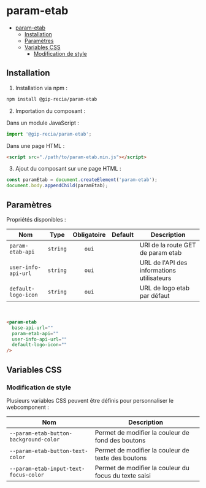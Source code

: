 # param-etab

- [param-etab](#param-etab)
  - [Installation](#installation)
  - [Paramètres](#paramètres)
  - [Variables CSS](#variables-css)
    - [Modification de style](#modification-de-style)

## Installation

1. Installation via npm :

```sh
npm install @gip-recia/param-etab
```

2. Importation du composant :

Dans un module JavaScript :

```js
import '@gip-recia/param-etab';
```

Dans une page HTML :

```html
<script src="./path/to/param-etab.min.js"></script>
```

3. Ajout du composant sur une page HTML :

```js
const paramEtab = document.createElement('param-etab');
document.body.appendChild(paramEtab);
```

## Paramètres

Propriétés disponibles :

| Nom                 |   Type   | Obligatoire | Default | Description                                |
| ------------------- | :------: | :---------: | :-----: | ------------------------------------------ |
| `param-etab-api`    | `string` |    `oui`    |         | URI de la route GET de param etab          |
| `user-info-api-url` | `string` |    `oui`    |         | URL de l'API des informations utilisateurs |
| `default-logo-icon` | `string` |    `oui`    |         | URL de logo etab par défaut                |

<br/>

```html
<param-etab
  base-api-url="" 
  param-etab-api="" 
  user-info-api-url="" 
  default-logo-icon=""
/>
```

## Variables CSS

### Modification de style

Plusieurs variables CSS peuvent être définis pour personnaliser le webcomponent :

| Nom                                                   | Description                                                   |
| ----------------------------------------------------- | ------------------------------------------------------------- |
| `--param-etab-button-background-color`                | Permet de modifier la couleur de fond des boutons             |
| `--param-etab-button-text-color`                      | Permet de modifier la couleur de texte des boutons            |
| `--param-etab-input-text-focus-color`                 | Permet de modifier la couleur du focus du texte saisi         |
